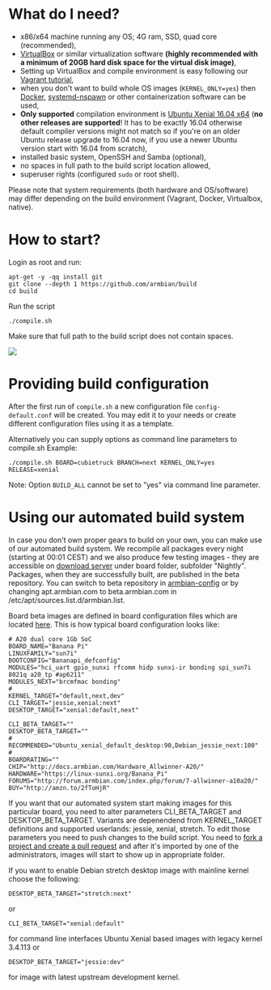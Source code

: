 # What do I need?

- x86/x64 machine running any OS; 4G ram, SSD, quad core (recommended),
- [VirtualBox](https://www.virtualbox.org/wiki/Downloads) or similar virtualization software **(highly recommended with a minimum of 20GB hard disk space for the virtual disk image)**,
- Setting up VirtualBox and compile environment is easy following our [Vagrant tutorial](https://docs.armbian.com/Developer-Guide_Using-Vagrant/),
- when you don't want to build whole OS images (`KERNEL_ONLY=yes`) then [Docker](https://github.com/igorpecovnik/lib/pull/255#issuecomment-205045273), [systemd-nspawn](https://www.freedesktop.org/software/systemd/man/systemd-nspawn.html) or other containerization software can be used,
- **Only supported** compilation environment is [Ubuntu Xenial 16.04 x64](http://archive.ubuntu.com/ubuntu/dists/xenial-updates/main/installer-amd64/current/images/netboot/mini.iso) (**no other releases are supported**! It has to be exactly 16.04 otherwise default compiler versions might not match so if you're on an older Ubuntu release upgrade to 16.04 now, if you use a newer Ubuntu version start with 16.04 from scratch),
- installed basic system, OpenSSH and Samba (optional),
- no spaces in full path to the build script location allowed,
- superuser rights (configured `sudo` or root shell).

Please note that system requirements (both hardware and OS/software) may differ depending on the build environment (Vagrant, Docker, Virtualbox, native).

# How to start?

Login as root and run:

	apt-get -y -qq install git
	git clone --depth 1 https://github.com/armbian/build
	cd build

Run the script

	./compile.sh

Make sure that full path to the build script does not contain spaces.

![](http://www.armbian.com/wp-content/uploads/2016/01/21.png)

# Providing build configuration

After the first run of `compile.sh` a new configuration file `config-default.conf` will be created.
You may edit it to your needs or create different configuration files using it as a template.

Alternatively you can supply options as command line parameters to compile.sh
Example:

    ./compile.sh BOARD=cubietruck BRANCH=next KERNEL_ONLY=yes RELEASE=xenial

Note: Option `BUILD_ALL` cannot be set to "yes" via command line parameter.

# Using our automated build system

In case you don't own proper gears to build on your own, you can make use of our automated build system. We recompile all packages every night (starting at 00:01 CEST) and we also produce few testing images - they are accessible on [download server](https://dl.armbian.com/) under board folder, subfolder "Nightly". Packages, when they are successfully built, are published in the beta repository. You can switch to beta repository in [armbian-config](User-Guide_Armbian-Config.md) or by changing apt.armbian.com to beta.armbian.com in /etc/apt/sources.list.d/armbian.list.

Board beta images are defined in board configuration files which are located [here](https://github.com/armbian/build/tree/master/config/boards). This is how typical board configuration looks like:

	# A20 dual core 1Gb SoC
	BOARD_NAME="Banana Pi"
	LINUXFAMILY="sun7i"
	BOOTCONFIG="Bananapi_defconfig"
	MODULES="hci_uart gpio_sunxi rfcomm hidp sunxi-ir bonding spi_sun7i 8021q a20_tp #ap6211"
	MODULES_NEXT="brcmfmac bonding"
	#
	KERNEL_TARGET="default,next,dev"
	CLI_TARGET="jessie,xenial:next"
	DESKTOP_TARGET="xenial:default,next"
	
	CLI_BETA_TARGET=""
	DESKTOP_BETA_TARGET=""
	#
	RECOMMENDED="Ubuntu_xenial_default_desktop:90,Debian_jessie_next:100"
	#
	BOARDRATING=""
	CHIP="http://docs.armbian.com/Hardware_Allwinner-A20/"
	HARDWARE="https://linux-sunxi.org/Banana_Pi"
	FORUMS="http://forum.armbian.com/index.php/forum/7-allwinner-a10a20/"
	BUY="http://amzn.to/2fToHjR"

If you want that our automated system start making images for this particular board, you need to alter parameters CLI_BETA_TARGET and DESKTOP_BETA_TARGET. Variants are depenendend from KERNEL_TARGET definitions and supported userlands: jessie, xenial, stretch. To edit those parameters you need to push changes to the build script. You need to [fork a project and create a pull request](Process_Contribute.md) and after it's imported by one of the administrators, images will start to show up in appropriate folder.

If you want to enable Debian stretch desktop image with mainline kernel choose the following:

	DESKTOP_BETA_TARGET="stretch:next"

or 

	CLI_BETA_TARGET="xenial:default"

for command line interfaces Ubuntu Xenial based images with legacy kernel 3.4.113 or

	DESKTOP_BETA_TARGET="jessie:dev"

for image with latest upstream development kernel.